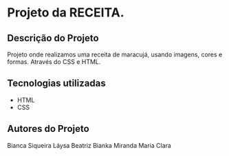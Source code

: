 # Projeto da RECEITA. 

## Descrição do Projeto 
Projeto onde realizamos uma receita de maracujá, usando imagens, cores e formas. Através do CSS e HTML.

## Tecnologias utilizadas
* HTML
* CSS

## Autores do Projeto
Bianca Siqueira
Láysa Beatriz 
Bianka Miranda
Maria Clara
